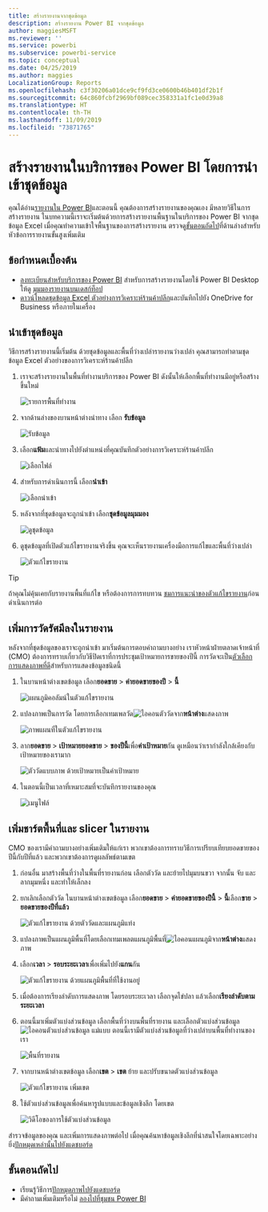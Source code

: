 ```yaml
---
title: สร้างรายงานจากชุดข้อมูล
description: สร้างรายงาน Power BI จากชุดข้อมูล
author: maggiesMSFT
ms.reviewer: ''
ms.service: powerbi
ms.subservice: powerbi-service
ms.topic: conceptual
ms.date: 04/25/2019
ms.author: maggies
LocalizationGroup: Reports
ms.openlocfilehash: c3f30206a01dce9cf9fd3ce0600b46b401df2b1f
ms.sourcegitcommit: 64c860fcbf2969bf089cec358331a1fc1e0d39a8
ms.translationtype: HT
ms.contentlocale: th-TH
ms.lasthandoff: 11/09/2019
ms.locfileid: "73871765"
---
```

# <a name="create-a-report-in-the-power-bi-service-by-importing-a-dataset"></a>สร้างรายงานในบริการของ Power BI โดยการนำเข้าชุดข้อมูล
คุณได้อ่าน[รายงานใน Power BI](consumer/end-user-reports.md)และตอนนี้ คุณต้องการสร้างรายงานของคุณเอง มีหลายวิธีในการสร้างรายงาน ในบทความนี้เราจะเริ่มต้นด้วยการสร้างรายงานพื้นฐานในบริการของ Power BI จากชุดข้อมูล Excel เมื่อคุณทำความเข้าใจพื้นฐานของการสร้างรายงาน ตรวจดู[ขั้นตอนถัดไป](#next-steps)ที่ด้านล่างสำหรับหัวข้อการรายงานขั้นสูงเพิ่มเติม  

## <a name="prerequisites"></a>ข้อกำหนดเบื้องต้น
- [ลงทะเบียนสำหรับบริการของ Power BI](service-self-service-signup-for-power-bi.md) สำหรับการสร้างรายงานโดยใช้ Power BI Desktop ให้ดู [มุมมองรายงานบนเดสก์ท็อป](desktop-report-view.md) 
- [ดาวน์โหลดชุดข้อมูล Excel ตัวอย่างการวิเคราะห์ร้านค้าปลีก](https://go.microsoft.com/fwlink/?LinkId=529778)และบันทึกไปยัง OneDrive for Business หรือภายในเครื่อง

## <a name="import-the-dataset"></a>นำเข้าชุดข้อมูล
วิธีการสร้างรายงานนี้เริ่มต้น ด้วยชุดข้อมูลและพื้นที่ว่างเปล่ารายงานว่างเปล่า คุณสามารถทำตามชุดข้อมูล Excel ตัวอย่างของการวิเคราะห์ร้านค้าปลีก

1. เราจะสร้างรายงานในพื้นที่ทำงานบริการของ Power BI ดังนั้นให้เลือกพื้นที่ทำงานมีอยู่หรือสร้างขึ้นใหม่
   
   ![รายการพื้นที่ทำงาน](media/service-report-create-new/power-bi-workspaces2.png)
2. จากด้านล่างของบานหน้าต่างนำทาง เลือก **รับข้อมูล**
   
   ![รับข้อมูล](media/service-report-create-new/power-bi-get-data3.png)
3. เลือก**แฟ้ม**และนำทางไปยังตำแหน่งที่คุณบันทึกตัวอย่างการวิเคราะห์ร้านค้าปลีก
   
    ![เลือกไฟล์](media/service-report-create-new/power-bi-select-files.png)
4. สำหรับการดำเนินการนี้ เลือก**นำเข้า**
   
   ![เลือกนำเข้า](media/service-report-create-new/power-bi-import.png)
5. หลังจากที่ชุดข้อมูลจะถูกนำเข้า เลือก**ชุดข้อมูลมุมมอง**
   
   ![ดูชุดข้อมูล](media/service-report-create-new/power-bi-view-dataset.png)
6. ดูชุดข้อมูลที่เปิดตัวแก้ไขรายงานจริงขึ้น  คุณจะเห็นรายงานเครื่องมือการแก้ไขและพื้นที่ว่างเปล่า
   
   ![ตัวแก้ไขรายงาน](media/service-report-create-new/power-bi-blank-report.png)

> [!TIP]
> ถ้าคุณไม่คุ้นเคยกับรายงานพื้นที่แก้ไข หรือต้องการการทบทวน [ชมการแนะนำของตัวแก้ไขรายงาน](service-the-report-editor-take-a-tour.md)ก่อนดำเนินการต่อ 
> 

## <a name="add-a-radial-gauge-to-the-report"></a>เพิ่มการวัดรัศมีลงในรายงาน
หลังจากที่ชุดข้อมูลของเราจะถูกนำเข้า มาเริ่มต้นการตอบคำถามบางอย่าง  เราหัวหน้าฝ่ายตลาดเจ้าหน้าที่ (CMO) ต้องการทราบเกี่ยวกับวิธีปิดเราที่การประชุมเป้าหมายการขายของปีนี้ การวัดจะเป็น[ตัวเลือกการแสดงภาพที่ดี](visuals/power-bi-report-visualizations.md)สำหรับการแสดงข้อมูลชนิดนี้

1. ในบานหน้าต่างเขตข้อมูล เลือก**ยอดขาย** > **ค่ายอดขายของปี** > **นี้**
   
    ![แผนภูมิคอลัมน์ในตัวแก้ไขรายงาน](media/service-report-create-new/power-bi-report-step1.png)
2. แปลงภาพเป็นการวัด โดยการเลือกเทมเพลวัด![ไอคอนตัววัด](media/service-report-create-new/powerbi-gauge-icon.png)จาก**หน้าต่าง**แสดงภาพ
   
    ![ภาพแผนที่ในตัวแก้ไขรายงาน](media/service-report-create-new/power-bi-report-step2.png)
3. ลาก**ยอดขาย** > **เป้าหมายยอดขาย** > **ของปีนี้**เพื่อ**ค่าเป้าหมาย**กัน ดูเหมือนว่าเรากำลังใกล้เคียงกับเป้าหมายของเรามาก
   
    ![ตัววัดแบบภาพ ด้วยเป้าหมายเป็นค่าเป้าหมาย](media/service-report-create-new/power-bi-report-step3.png)
4. ในตอนนี้เป็นเวลาที่เหมาะสมที่จะบันทึกรายงานของคุณ
   
   ![เมนูไฟล์](media/service-report-create-new/powerbi-save.png)

## <a name="add-an-area-chart-and-slicer-to-the-report"></a>เพิ่มชาร์ตพื้นที่และ slicer ในรายงาน
CMO ของเรามีคำถามบางอย่างเพิ่มเติมให้แก่เรา พวกเขาต้องการทราบวิธีการเปรียบเทียบยอดขายของปีนี้กับปีที่แล้ว และพวกเขาต้องการดูผลลัพธ์ตามเขต

1. ก่อนอื่น มาสร้างพื้นที่ว่างในพื้นที่รายงานก่อน เลือกตัววัด และย้ายไปมุมบนขวา จากนั้น จับ และลากมุมหนึ่ง และทำให้เล็กลง
2. ยกเลิกเลือกตัววัด ในบานหน้าต่างเขตข้อมูล เลือก**ยอดขาย** > **ค่ายอดขายของปีนี้** > **นี้**เลือก**ขาย** >  **ยอดขายของปีที่แล้ว**
   
    ![ตัวแก้ไขรายงาน ด้วยตัววัดและแผนภูมิแท่ง](media/service-report-create-new/power-bi-report-step4.png)
3. แปลงภาพเป็นแผนภูมิพื้นที่โดยเลือกเทมเพลตแผนภูมิพื้นที่![
ไอคอนแผนภูมิ](media/service-report-create-new/power-bi-areachart-icon.png)จาก**หน้าต่าง**แสดงภาพ
4. เลือก**เวลา** > **รอบระยะเวลา**เพื่อเพิ่มไปยัง**แกน**กัน
   
    ![ตัวแก้ไขรายงาน ด้วยแผนภูมิพื้นที่ที่ใช้งานอยู่](media/service-report-create-new/power-bi-report-step5.png)
5. เมื่อต้องการเรียงลำดับการแสดงภาพ โดยรอบระยะเวลา เลือกจุดไข่ปลา แล้วเลือก**เรียงลำดับตามระยะเวลา**
6. ตอนนี้มาเพิ่มตัวแบ่งส่วนข้อมูล เลือกพื้นที่ว่างบนพื้นที่รายงาน และเลือกตัวแบ่งส่วนข้อมูล ![ไอคอนตัวแบ่งส่วนข้อมูล](media/service-report-create-new/power-bi-slicer-icon.png) แม่แบบ ตอนนี้เรามีตัวแบ่งส่วนข้อมูลที่ว่างเปล่าบนพื้นที่ทำงานของเรา
   
    ![พื้นที่รายงาน](media/service-report-create-new/power-bi-report-step6.png)    
7. จากบานหน้าต่างเขตข้อมูล เลือก**เขต** > **เขต** ย้าย และปรับขนาดตัวแบ่งส่วนข้อมูล
   
    ![ตัวแก้ไขรายงาน เพิ่มเขต](media/service-report-create-new/power-bi-report-step7.png)  
8. ใช้ตัวแบ่งส่วนข้อมูลเพื่อค้นหารูปแบบและข้อมูลเชิงลึก โดยเขต
   
   ![วิดีโอของการใช้ตัวแบ่งส่วนข้อมูล](media/service-report-create-new/power-bi-slicer-video2.gif)  

สำรวจข้อมูลของคุณ และเพิ่มการแสดงภาพต่อไป เมื่อคุณค้นหาข้อมูลเชิงลึกที่น่าสนใจโดยเฉพาะอย่างยิ่ง[ปักหมุดเหล่านั้นไปยังแดชบอร์ด](service-dashboard-pin-tile-from-report.md)

## <a name="next-steps"></a>ขั้นตอนถัดไป

* เรียนรู้วิธีการ[ปักหมุดภาพไปยังแดชบอร์ด](service-dashboard-pin-tile-from-report.md)   
* มีคำถามเพิ่มเติมหรือไม่ [ลองไปที่ชุมชน Power BI](https://community.powerbi.com/)

